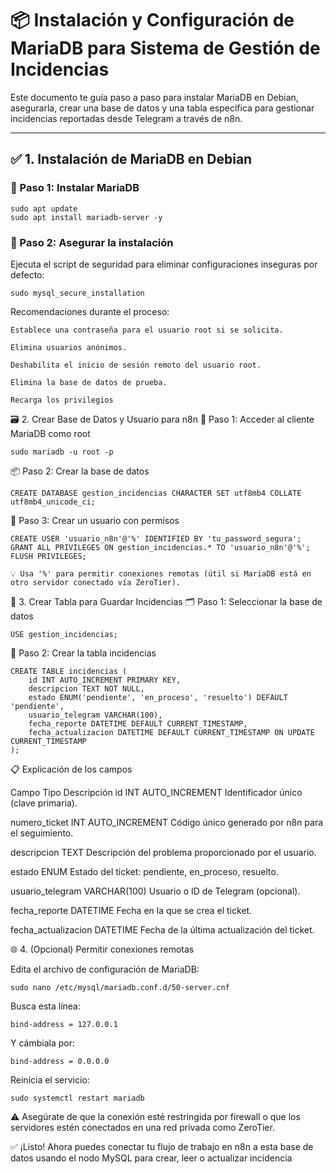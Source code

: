 # 📦 Instalación y Configuración de MariaDB para Sistema de Gestión de Incidencias

Este documento te guía paso a paso para instalar MariaDB en Debian, asegurarla, crear una base de datos y una tabla específica para gestionar incidencias reportadas desde Telegram a través de n8n.

---

## ✅ 1. Instalación de MariaDB en Debian

### 🔧 Paso 1: Instalar MariaDB

```
sudo apt update
sudo apt install mariadb-server -y
```

### 🔐 Paso 2: Asegurar la instalación

Ejecuta el script de seguridad para eliminar configuraciones inseguras por defecto:
```
sudo mysql_secure_installation
```
Recomendaciones durante el proceso:

    Establece una contraseña para el usuario root si se solicita.

    Elimina usuarios anónimos.

    Deshabilita el inicio de sesión remoto del usuario root.

    Elimina la base de datos de prueba.

    Recarga los privilegios

🗃️ 2. Crear Base de Datos y Usuario para n8n
🔑 Paso 1: Acceder al cliente MariaDB como root
```
sudo mariadb -u root -p

```
📦 Paso 2: Crear la base de datos
```
CREATE DATABASE gestion_incidencias CHARACTER SET utf8mb4 COLLATE utf8mb4_unicode_ci;
```
👤 Paso 3: Crear un usuario con permisos
```
CREATE USER 'usuario_n8n'@'%' IDENTIFIED BY 'tu_password_segura';
GRANT ALL PRIVILEGES ON gestion_incidencias.* TO 'usuario_n8n'@'%';
FLUSH PRIVILEGES;
```
    💡 Usa '%' para permitir conexiones remotas (útil si MariaDB está en otro servidor conectado vía ZeroTier).

🧱 3. Crear Tabla para Guardar Incidencias
🗂️ Paso 1: Seleccionar la base de datos
```
USE gestion_incidencias;
```
🧾 Paso 2: Crear la tabla incidencias
```
CREATE TABLE incidencias (
    id INT AUTO_INCREMENT PRIMARY KEY,
    descripcion TEXT NOT NULL,
    estado ENUM('pendiente', 'en_proceso', 'resuelto') DEFAULT 'pendiente',
    usuario_telegram VARCHAR(100),
    fecha_reporte DATETIME DEFAULT CURRENT_TIMESTAMP,
    fecha_actualizacion DATETIME DEFAULT CURRENT_TIMESTAMP ON UPDATE CURRENT_TIMESTAMP
);
```
📋 Explicación de los campos

Campo	Tipo	Descripción
id	INT AUTO_INCREMENT	Identificador único (clave primaria).

numero_ticket	INT AUTO_INCREMENT	Código único generado por n8n para el seguimiento.

descripcion	TEXT	Descripción del problema proporcionado por el usuario.

estado	ENUM	Estado del ticket: pendiente, en_proceso, resuelto.

usuario_telegram	VARCHAR(100)	Usuario o ID de Telegram (opcional).

fecha_reporte	DATETIME	Fecha en la que se crea el ticket.

fecha_actualizacion	DATETIME	Fecha de la última actualización del ticket.

🌐 4. (Opcional) Permitir conexiones remotas

Edita el archivo de configuración de MariaDB:
```
sudo nano /etc/mysql/mariadb.conf.d/50-server.cnf
```
Busca esta línea:
```
bind-address = 127.0.0.1
```
Y cámbiala por:
```
bind-address = 0.0.0.0
```
Reinicia el servicio:
```
sudo systemctl restart mariadb
```
   ⚠️ Asegúrate de que la conexión esté restringida por firewall o que los servidores estén conectados en una red privada como ZeroTier.

✅ ¡Listo! Ahora puedes conectar tu flujo de trabajo en n8n a esta base de datos usando el nodo MySQL para crear, leer o actualizar incidencia



